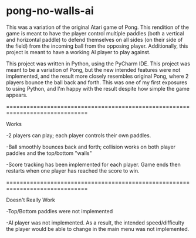 # pong-no-walls-ai

This was a variation of the original Atari game of Pong. This rendition of the game is meant to have the player control multiple paddles (both a vertical and horizontal paddle) to defend themselves on all sides (on their side of the field) from the incoming ball from the opposing player. Additionally, this project is meant to have a working AI player to play against. 

This project was written in Python, using the PyCharm IDE. This project was meant to be a variation of Pong, but the new intended features were not implemented, and the result more closely resembles original Pong, where 2 players bounce the ball back and forth. This was one of my first exposures to using Python, and I'm happy with the result despite how simple the game appears.

============================================================================== 

Works

-2 players can play; each player controls their own paddles.

-Ball smoothly bounces back and forth; collision works on both player paddles and the top/bottom "walls"

-Score tracking has been implemented for each player. Game ends then restarts when one player has reached the score to win.


==============================================================================

Doesn't Really Work

-Top/Bottom paddles were not implemented

-AI player was not implemented. As a result, the intended speed/difficulty the player would be able to change in the main menu was not implemented.
